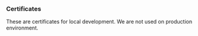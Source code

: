 ### Certificates

These are certificates for local development. We are not used on production environment.
